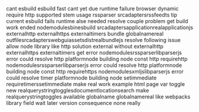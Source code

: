 cant esbuild esbuild fast cant yet due runtime failure browser dynamic require http supported stem usage rssparser srcadaptersrssfeedts tip current esbuild fails runtime alse needed resolve couple problem get build work ended nodemodulesbinesbuild srcadaptersapplicationrealapplicationjs externalhttp externalhttps externaltimers bundle globalnamereal outfilesrcadapterswebguiassetsdistrealbundlejs resolve following issue allow node library like http solution external without externalhttp externalhttps externaltimers get error nodemodulesrssparserlibparserjs error could resolve http platformnode building node const http requirehttp nodemodulesrssparserlibparserjs error could resolve http platformnode building node const http requirehttps nodemodulesxmljslibparserjs error could resolve timer platformnode building node setimmediate requiretimerssetimmediate make real work example html page var toggle new realquerystringtogglesdocumentlocationsearch make realquerystringtoggles available globalname globalnamereal like webpacks library field wait later version consequence none really